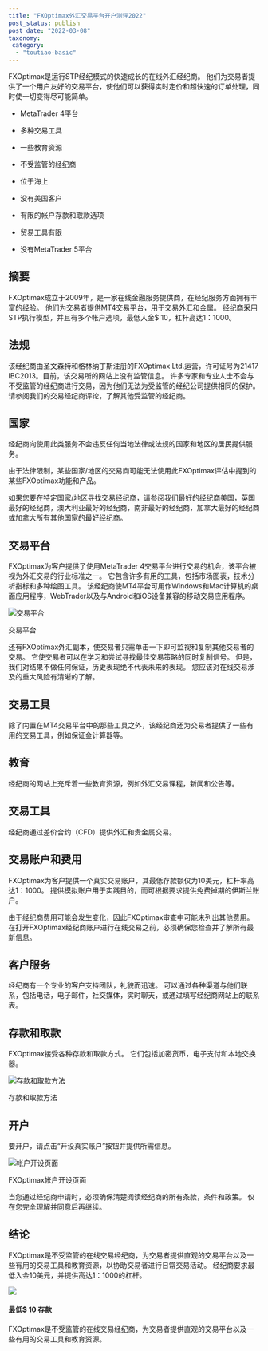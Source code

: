 ```yaml
---
title: "FXOptimax外汇交易平台开户测评2022"
post_status: publish
post_date: "2022-03-08"
taxonomy:
 category: 
  - "toutiao-basic"
---
```


FXOptimax是运行STP经纪模式的快速成长的在线外汇经纪商。 他们为交易者提供了一个用户友好的交易平台，使他们可以获得实时定价和超快速的订单处理，同时使一切变得尽可能简单。

- MetaTrader 4平台
    
- 多种交易工具
    
- 一些教育资源
    
- 不受监管的经纪商
    
- 位于海上
    
- 没有美国客户
    
- 有限的帐户存款和取款选项
    
- 贸易工具有限
    
- 没有MetaTrader 5平台
    

## 摘要

FXOptimax成立于2009年，是一家在线金融服务提供商，在经纪服务方面拥有丰富的经验。 他们为交易者提供MT4交易平台，用于交易外汇和金属。 经纪商采用STP执行模型，并且有多个帐户选项，最低入金$ 10，杠杆高达1：1000。

## 法规

该经纪商由圣文森特和格林纳丁斯注册的FXOptimax Ltd.运营，许可证号为21417 IBC2013。目前，该交易所的网站上没有监管信息。 许多专家和专业人士不会与不受监管的经纪商进行交易，因为他们无法为受监管的经纪公司提供相同的保护。 请参阅我们的交易经纪商评论，了解其他受监管的经纪商。

## 国家

经纪商向使用此类服务​​不会违反任何当地法律或法规的国家和地区的居民提供服务。

由于法律限制，某些国家/地区的交易商可能无法使用此FXOptimax评估中提到的某些FXOptimax功能和产品。

如果您要在特定国家/地区寻找交易经纪商，请参阅我们最好的经纪商美国，英国最好的经纪商，澳大利亚最好的经纪商，南非最好的经纪商，加拿大最好的经纪商或加拿大所有其他国家的最好经纪商。

## 交易平台

FXOptimax为客户提供了使用MetaTrader 4交易平台进行交易的机会，该平台被视为外汇交易的行业标准之一。 它包含许多有用的工具，包括市场图表，技术分析指标和多种绘图工具。 该经纪商使MT4平台可用作Windows和Mac计算机的桌面应用程序，WebTrader以及与Android和iOS设备兼容的移动交易应用程序。

![交易平台](https://cdn.fendou.la/funstoutiao/2020/11/FXOptimax-Review-Trading-Platform--1024x745.jpg "交易平台")

交易平台

还有FXOptimax外汇副本，使交易者只需单击一下即可监视和复制其他交易者的交易。 它使交易者可以在学习和尝试寻找最佳交易策略的同时复制信号。 但是，我们对结果不做任何保证，历史表现绝不代表未来的表现。 您应该对在线交易涉及的重大风险有清晰的了解。

## 交易工具

除了内置在MT4交易平台中的那些工具之外，该经纪商还为交易者提供了一些有用的交易工具，例如保证金计算器等。

## 教育

经纪商的网站上充斥着一些教育资源，例如外汇交易课程，新闻和公告等。

## 交易工具

经纪商通过差价合约（CFD）提供外汇和贵金属交易。

## 交易账户和费用

FXOptimax为客户提供一个真实交易账户，其最低存款额仅为10美元，杠杆率高达1：1000。 提供模拟账户用于实践目的，而可根据要求提供免费掉期的伊斯兰账户。

由于经纪商费用可能会发生变化，因此FXOptimax审查中可能未列出其他费用。 在打开FXOptimax经纪商账户进行在线交易之前，必须确保您检查并了解所有最新信息。

## 客户服务

经纪商有一个专业的客户支持团队，礼貌而迅速。 可以通过各种渠道与他们联系，包括电话，电子邮件，社交媒体，实时聊天，或通过填写经纪商网站上的联系表。

## 存款和取款

FXOptimax接受各种存款和取款方式。 它们包括加密货币，电子支付和本地交换器。

![存款和取款方法](https://cdn.fendou.la/funstoutiao/2020/11/FXOptimax-Review-Deposit-and-Withdrawal-Methods-1024x185.jpg "存款和取款方法")

存款和取款方法

## 开户

要开户，请点击“开设真实账户”按钮并提供所需信息。

![帐户开设页面](https://cdn.fendou.la/funstoutiao/2020/11/FXOptimax-Review-Account-Opening-Page-149x1024.jpg "帐户开设页面")

FXOptimax帐户开设页面

当您通过经纪商申请时，必须确保清楚阅读经纪商的所有条款，条件和政策。 仅在您完全理解并同意后再继续。

## 结论

FXOptimax是不受监管的在线交易经纪商，为交易者提供直观的交易平台以及一些有用的交易工具和教育资源，以协助交易者进行日常交易活动。 经纪商要求最低入金10美元，并提供高达1：1000的杠杆。

![](https://cdn.fendou.la/funstoutiao/2020/11/FXOptimax-Logo.png)

#### 最低$ 10 存款

FXOptimax是不受监管的在线交易经纪商，为交易者提供直观的交易平台以及一些有用的交易工具和教育资源。
